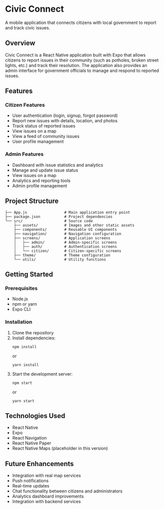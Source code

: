 # Civic Connect

A mobile application that connects citizens with local government to report and track civic issues.

## Overview

Civic Connect is a React Native application built with Expo that allows citizens to report issues in their community (such as potholes, broken street lights, etc.) and track their resolution. The application also provides an admin interface for government officials to manage and respond to reported issues.

## Features

### Citizen Features

- User authentication (login, signup, forgot password)
- Report new issues with details, location, and photos
- Track status of reported issues
- View issues on a map
- View a feed of community issues
- User profile management

### Admin Features

- Dashboard with issue statistics and analytics
- Manage and update issue status
- View issues on a map
- Analytics and reporting tools
- Admin profile management

## Project Structure

```
├── App.js                 # Main application entry point
├── package.json           # Project dependencies
└── src/                   # Source code
    ├── assets/            # Images and other static assets
    ├── components/        # Reusable UI components
    ├── navigation/        # Navigation configuration
    ├── screens/           # Application screens
    │   ├── admin/         # Admin-specific screens
    │   ├── auth/          # Authentication screens
    │   └── citizen/       # Citizen-specific screens
    ├── theme/             # Theme configuration
    └── utils/             # Utility functions
```

## Getting Started

### Prerequisites

- Node.js
- npm or yarn
- Expo CLI

### Installation

1. Clone the repository
2. Install dependencies:
   ```
   npm install
   ```
   or
   ```
   yarn install
   ```
3. Start the development server:
   ```
   npm start
   ```
   or
   ```
   yarn start
   ```

## Technologies Used

- React Native
- Expo
- React Navigation
- React Native Paper
- React Native Maps (placeholder in this version)

## Future Enhancements

- Integration with real map services
- Push notifications
- Real-time updates
- Chat functionality between citizens and administrators
- Analytics dashboard improvements
- Integration with backend services